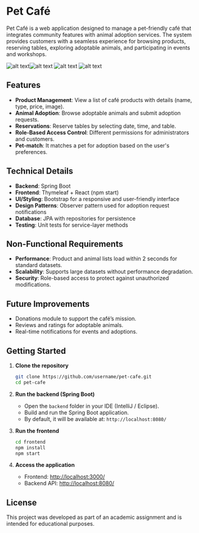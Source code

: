 # Pet Café  

Pet Café is a web application designed to manage a pet-friendly café that integrates community features with animal adoption services. The system provides customers with a seamless experience for browsing products, reserving tables, exploring adoptable animals, and participating in events and workshops.  


![alt text](<Screenshot 2025-09-29 122817.png>)![alt text](<Screenshot 2025-09-29 123109.png>) ![alt text](<Screenshot 2025-09-29 123052-1.png>)
![alt text](<Screenshot 2025-09-29 123052.png>)

## Features  
- **Product Management**: View a list of café products with details (name, type, price, image).  
- **Animal Adoption**: Browse adoptable animals and submit adoption requests.  
- **Reservations**: Reserve tables by selecting date, time, and table.  
- **Role-Based Access Control**: Different permissions for administrators and customers.  
- **Pet-match**: It matches a pet for adoption based on the user's preferences.

## Technical Details  
- **Backend**: Spring Boot  
- **Frontend**: Thymeleaf + React (npm start)  
- **UI/Styling**: Bootstrap for a responsive and user-friendly interface  
- **Design Patterns**: Observer pattern used for adoption request notifications  
- **Database**: JPA with repositories for persistence  
- **Testing**: Unit tests for service-layer methods  

## Non-Functional Requirements  
- **Performance**: Product and animal lists load within 2 seconds for standard datasets.  
- **Scalability**: Supports large datasets without performance degradation.  
- **Security**: Role-based access to protect against unauthorized modifications.  

## Future Improvements  
- Donations module to support the café’s mission.  
- Reviews and ratings for adoptable animals.  
- Real-time notifications for events and adoptions.  

## Getting Started  

1. **Clone the repository**  
   ```bash
   git clone https://github.com/username/pet-cafe.git
   cd pet-cafe
   ```  

2. **Run the backend (Spring Boot)**  
   - Open the `backend` folder in your IDE (IntelliJ / Eclipse).  
   - Build and run the Spring Boot application.  
   - By default, it will be available at: `http://localhost:8080/`  

3. **Run the frontend**  
   ```bash
   cd frontend
   npm install
   npm start
   ```  

4. **Access the application**  
   - Frontend: [http://localhost:3000/](http://localhost:3000/)  
   - Backend API: [http://localhost:8080/](http://localhost:8080/)  

## License  
This project was developed as part of an academic assignment and is intended for educational purposes.